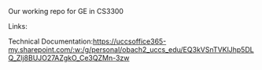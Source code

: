 Our working repo for GE in CS3300

Links: 

Technical Documentation:https://uccsoffice365-my.sharepoint.com/:w:/g/personal/obach2_uccs_edu/EQ3kVSnTVKlJhp5DLQ_Zlj8BUJO27AZgkO_Ce3QZMn-3zw

